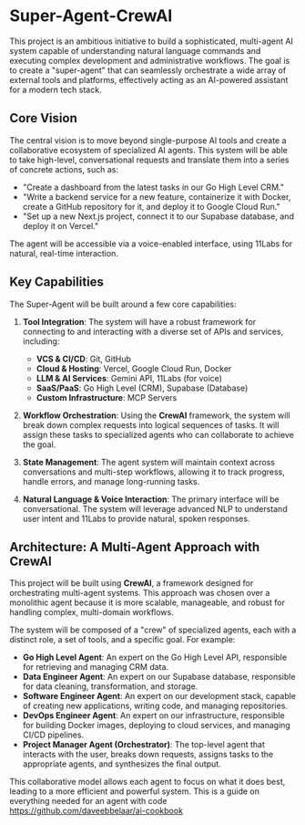 # Super-Agent-CrewAI

This project is an ambitious initiative to build a sophisticated, multi-agent AI system capable of understanding natural language commands and executing complex development and administrative workflows. The goal is to create a "super-agent" that can seamlessly orchestrate a wide array of external tools and platforms, effectively acting as an AI-powered assistant for a modern tech stack.

## Core Vision

The central vision is to move beyond single-purpose AI tools and create a collaborative ecosystem of specialized AI agents. This system will be able to take high-level, conversational requests and translate them into a series of concrete actions, such as:

-   "Create a dashboard from the latest tasks in our Go High Level CRM."
-   "Write a backend service for a new feature, containerize it with Docker, create a GitHub repository for it, and deploy it to Google Cloud Run."
-   "Set up a new Next.js project, connect it to our Supabase database, and deploy it on Vercel."

The agent will be accessible via a voice-enabled interface, using 11Labs for natural, real-time interaction.

## Key Capabilities

The Super-Agent will be built around a few core capabilities:

1.  **Tool Integration**: The system will have a robust framework for connecting to and interacting with a diverse set of APIs and services, including:
    -   **VCS & CI/CD**: Git, GitHub
    -   **Cloud & Hosting**: Vercel, Google Cloud Run, Docker
    -   **LLM & AI Services**: Gemini API, 11Labs (for voice)
    -   **SaaS/PaaS**: Go High Level (CRM), Supabase (Database)
    -   **Custom Infrastructure**: MCP Servers

2.  **Workflow Orchestration**: Using the **CrewAI** framework, the system will break down complex requests into logical sequences of tasks. It will assign these tasks to specialized agents who can collaborate to achieve the goal.

3.  **State Management**: The agent system will maintain context across conversations and multi-step workflows, allowing it to track progress, handle errors, and manage long-running tasks.

4.  **Natural Language & Voice Interaction**: The primary interface will be conversational. The system will leverage advanced NLP to understand user intent and 11Labs to provide natural, spoken responses.

## Architecture: A Multi-Agent Approach with CrewAI

This project will be built using **CrewAI**, a framework designed for orchestrating multi-agent systems. This approach was chosen over a monolithic agent because it is more scalable, manageable, and robust for handling complex, multi-domain workflows.

The system will be composed of a "crew" of specialized agents, each with a distinct role, a set of tools, and a specific goal. For example:

-   **Go High Level Agent**: An expert on the Go High Level API, responsible for retrieving and managing CRM data.
-   **Data Engineer Agent**: An expert on our Supabase database, responsible for data cleaning, transformation, and storage.
-   **Software Engineer Agent**: An expert on our development stack, capable of creating new applications, writing code, and managing repositories.
-   **DevOps Engineer Agent**: An expert on our infrastructure, responsible for building Docker images, deploying to cloud services, and managing CI/CD pipelines.
-   **Project Manager Agent (Orchestrator)**: The top-level agent that interacts with the user, breaks down requests, assigns tasks to the appropriate agents, and synthesizes the final output.

This collaborative model allows each agent to focus on what it does best, leading to a more efficient and powerful system.
This is a guide on everything needed for an agent with code https://github.com/daveebbelaar/ai-cookbook
